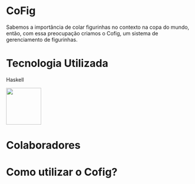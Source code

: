 # CoFig

  Sabemos a importância de colar figurinhas no contexto na copa do mundo, então, com essa preocupação criamos o Cofig, um sistema de gerenciamento de figurinhas.

# Tecnologia Utilizada

  Haskell 

<img src="https://cdn-icons-png.flaticon.com/512/5968/5968259.png" height="100" width="95"> 


# Colaboradores


  


# Como utilizar o Cofig?
